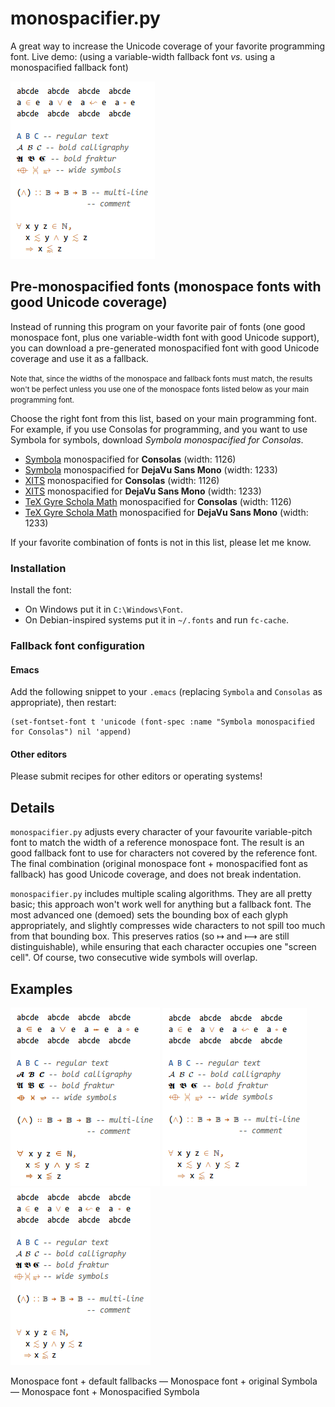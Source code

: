 # monospacifier.py

A great way to increase the Unicode coverage of your favorite programming font. Live demo: (using a variable-width fallback font *vs.* using a monospacified fallback font)

![default vs monospacified](demo/symbola-loop.gif)

<!--
## Using this package

To obtain this, you can either:

* Download a monospace font with extended Unicode coverage from the list below (generated by merging a monospace font and a monospacified font), and use that for programming.

* Download a pre-generated monospacified font from the list below and configure your system to use it as a fallback.

* Run this program on you favorite pair of fonts (one good monospace font, plus one variable-width font with good Unicode support)

### Pre-generated monospace fonts extended with Unicode support

The fonts in the list below were generated by adjusting the bounding boxes of a variable-width font, and merging the resulting characters into popular monospace fonts. They don't have bold and italics variants; use them only if fallback does not work.

* [DejaVuSansMono](./fonts/DejaVuSansMono-extended-with-Symbola.ttf) extended with **Symbola**
* [DejaVuSansMono](./fonts/DejaVuSansMono-extended-with-TexGyreScholaMath.ttf) extended with **TexGyreScholaMath**
* [DejaVuSansMono](./fonts/DejaVuSansMono-extended-with-TexGyrePagellaMath.ttf) extended with **TexGyrePagellaMath**
* [DejaVuSansMono](./fonts/DejaVuSansMono-extended-with-TexGyreTermesMath.ttf) extended with **TexGyreTermesMath**
-->

## Pre-monospacified fonts (monospace fonts with good Unicode coverage)

Instead of running this program on your favorite pair of fonts (one good monospace font, plus one variable-width font with good Unicode support), you can download a pre-generated monospacified font with good Unicode coverage and use it as a fallback.

<small>Note that, since the widths of the monospace and fallback fonts must match, the results won't be perfect unless you use one of the monospace fonts listed below as your main programming font.</small>

Choose the right font from this list, based on your main programming font. For example, if you use Consolas for programming, and you want to use Symbola for symbols, download *Symbola monospacified for Consolas*.

* [Symbola](./fonts/Symbola_monospacified_for_Consolas.ttf) monospacified for **Consolas** (width: 1126)
* [Symbola](./fonts/Symbola_monospacified_for_DejaVuSansMono.ttf) monospacified for **DejaVu Sans Mono** (width: 1233)
* [XITS](./fonts/XITS_monospacified_for_Consolas.ttf) monospacified for **Consolas** (width: 1126)
* [XITS](./fonts/XITS_monospacified_for_DejaVuSansMono.ttf) monospacified for **DejaVu Sans Mono** (width: 1233)
* [TeX Gyre Schola Math](./fonts/TeXGyreScholaMath_monospacified_for_Consolas.ttf) monospacified for **Consolas** (width: 1126)
* [TeX Gyre Schola Math](./fonts/TeXGyreScholaMath_monospacified_for_DejaVuSansMono.ttf) monospacified for **DejaVu Sans Mono** (width: 1233)

If your favorite combination of fonts is not in this list, please let me know.

### Installation

Install the font:

* On Windows put it in `C:\Windows\Font`.
* On Debian-inspired systems put it in `~/.fonts` and run `fc-cache`.

### Fallback font configuration

#### Emacs

Add the following snippet to your `.emacs` (replacing `Symbola` and `Consolas` as appropriate), then restart:

``` elisp
(set-fontset-font t 'unicode (font-spec :name "Symbola monospacified for Consolas") nil 'append)
```

#### Other editors

Please submit recipes for other editors or operating systems!

## Details

`monospacifier.py` adjusts every character of your favourite variable-pitch font to match the width of a reference monospace font. The result is an good fallback font to use for characters not covered by the reference font. The final combination (original monospace font + monospacified font as fallback) has good Unicode coverage, and does not break indentation.

`monospacifier.py` includes multiple scaling algorithms. They are all pretty basic; this approach won't work well for anything but a fallback font. The most advanced one (demoed) sets the bounding box of each glyph appropriately, and slightly compresses wide characters to not spill too much from that bounding box. This preserves ratios (so ↦ and ⟼ are still distinguishable), while ensuring that each character occupies one "screen cell". Of course, two consecutive wide symbols will overlap.

## Examples

![inconsistent fallbacks](demo/original.png) ![consistent fallback](demo/symbola.png) ![monospacified fallback](demo/symbola-monospacified.png)

Monospace font + default fallbacks — Monospace font + original Symbola — Monospace font + Monospacified Symbola
